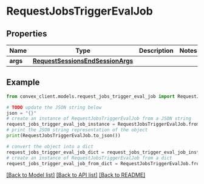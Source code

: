 # RequestJobsTriggerEvalJob


## Properties

Name | Type | Description | Notes
------------ | ------------- | ------------- | -------------
**args** | [**RequestSessionsEndSessionArgs**](RequestSessionsEndSessionArgs.md) |  | 

## Example

```python
from convex_client.models.request_jobs_trigger_eval_job import RequestJobsTriggerEvalJob

# TODO update the JSON string below
json = "{}"
# create an instance of RequestJobsTriggerEvalJob from a JSON string
request_jobs_trigger_eval_job_instance = RequestJobsTriggerEvalJob.from_json(json)
# print the JSON string representation of the object
print(RequestJobsTriggerEvalJob.to_json())

# convert the object into a dict
request_jobs_trigger_eval_job_dict = request_jobs_trigger_eval_job_instance.to_dict()
# create an instance of RequestJobsTriggerEvalJob from a dict
request_jobs_trigger_eval_job_from_dict = RequestJobsTriggerEvalJob.from_dict(request_jobs_trigger_eval_job_dict)
```
[[Back to Model list]](../README.md#documentation-for-models) [[Back to API list]](../README.md#documentation-for-api-endpoints) [[Back to README]](../README.md)


